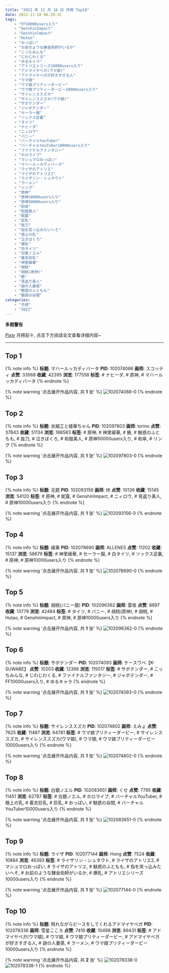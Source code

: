 ```yaml
---
title: "2022 年 11 月 16 日 月榜 Top10"
date: 2022-11-18 06:20:32
tags:
    - "FF10000users入り"
    - "GenshinImpact"
    - "Genshinlmpact"
    - "Hutao"
    - "おっぱい"
    - "お前のような錬金術師がいるか"
    - "こっちみんな"
    - "じわじわくる"
    - "ゆるキャラ"
    - "アトリエシリーズ10000users入り"
    - "アドマイヤベガ(ウマ娘)"
    - "アドマイヤベガが好きすぎる人"
    - "ウマ娘"
    - "ウマ娘プリティーダービー"
    - "ウマ娘プリティーダービー10000users入り"
    - "サイレンススズカ"
    - "サイレンススズカ(ウマ娘)"
    - "サボテンダー"
    - "ジャボテンダー"
    - "セーラー服"
    - "ソックス足裏"
    - "タイツ"
    - "ナヒーダ"
    - "ニィロウ"
    - "バニー"
    - "バーチャルYouTuber"
    - "バーチャルYouTuber10000users入り"
    - "ファイナルファンタジー"
    - "ホロライブ"
    - "マシュマロおっぱい"
    - "マハールッカディバータ"
    - "ライザのアトリエ"
    - "ライザのアトリエ2"
    - "ライザリン・シュタウト"
    - "ラーメン"
    - "リング"
    - "原神"
    - "原神10000users入り"
    - "原神50000users入り"
    - "和傘"
    - "和服美人"
    - "妮露"
    - "巨乳"
    - "抜刀"
    - "指を突っ込みたいへそ"
    - "極上の乳"
    - "泣きぼくろ"
    - "爆乳"
    - "白タイツ"
    - "白銀ノエル"
    - "着衣巨乳"
    - "神里綾華"
    - "胡桃"
    - "胡桃(原神)"
    - "腋"
    - "見返り美人"
    - "謎の人妻感"
    - "魅惑のふともも"
    - "魅惑の谷間"
categories:
    - "月榜"
    - "2022"
---
```


<i class="fa fa-triangle-exclamation"></i>**多图警告**<i class="fa fa-triangle-exclamation"></i>

[Pixiv](https://www.pixiv.net/) 月榜前十, 点击下方阅读全文查看详细内容~

<!-- more -->

---

## Top 1

{% note info %}
**标题**: マハールッカディバータ
**PID**: 102074066 **画师**: スコッティ
**点赞**: 33568 **收藏**: 42395 **浏览**: 177558
**标签**: # ナヒーダ, # 原神, # マハールッカディバータ
{% endnote %}

{% note warning '点击展开作品内容, 共 **1** 张' %}
![102074066-0](https://i.pixiv.re/img-original/img/2022/10/20/00/00/07/102074066_p0.jpg)
{% endnote %}

## Top 2

{% note info %}
**标题**: 氷細工と綾華ちゃん
**PID**: 102097803 **画师**: torino
**点赞**: 37843 **收藏**: 51134 **浏览**: 188583
**标签**: # 原神, # 神里綾華, # 腋, # 魅惑のふともも, # 抜刀, # 泣きぼくろ, # 和服美人, # 原神50000users入り, # 和傘, # リング
{% endnote %}

{% note warning '点击展开作品内容, 共 **1** 张' %}
![102097803-0](https://i.pixiv.re/img-original/img/2022/10/21/00/00/11/102097803_p0.jpg)
{% endnote %}

## Top 3

{% note info %}
**标题**: 无题
**PID**: 102093156 **画师**: 绊
**点赞**: 10136 **收藏**: 15145 **浏览**: 54120
**标签**: # 原神, # 妮露, # GenshinImpact, # ニィロウ, # 見返り美人, # 原神10000users入り
{% endnote %}

{% note warning '点击展开作品内容, 共 **1** 张' %}
![102093156-0](https://i.pixiv.re/img-original/img/2022/10/20/21/24/29/102093156_p0.jpg)
{% endnote %}

## Top 4

{% note info %}
**标题**: 綾華
**PID**: 102078690 **画师**: ALLENES
**点赞**: 11202 **收藏**: 15137 **浏览**: 58679
**标签**: # 神里綾華, # セーラー服, # 白タイツ, # ソックス足裏, # 原神, # 原神10000users入り
{% endnote %}

{% note warning '点击展开作品内容, 共 **1** 张' %}
![102078690-0](https://i.pixiv.re/img-original/img/2022/10/20/04/30/05/102078690_p0.jpg)
{% endnote %}

## Top 5

{% note info %}
**标题**: 胡桃(バニー服)
**PID**: 102096362 **画师**: 雷夜
**点赞**: 8697 **收藏**: 13779 **浏览**: 42484
**标签**: # タイツ, # バニー, # 胡桃(原神), # 胡桃, # Hutao, # Genshinlmpact, # 原神, # 原神10000users入り
{% endnote %}

{% note warning '点击展开作品内容, 共 **1** 张' %}
![102096362-0](https://i.pixiv.re/img-original/img/2022/10/20/23/14/58/102096362_p0.jpg)
{% endnote %}

## Top 6

{% note info %}
**标题**: サボテンダー
**PID**: 102074093 **画师**: ケースワベ【K-SUWABE】
**点赞**: 10203 **收藏**: 12366 **浏览**: 115017
**标签**: # サボテンダー, # こっちみんな, # じわじわくる, # ファイナルファンタジー, # ジャボテンダー, # FF10000users入り, # ゆるキャラ
{% endnote %}

{% note warning '点击展开作品内容, 共 **1** 张' %}
![102074093-0](https://i.pixiv.re/img-original/img/2022/10/20/00/00/10/102074093_p0.jpg)
{% endnote %}

## Top 7

{% note info %}
**标题**: サイレンススズカ
**PID**: 102074802 **画师**: えみょ
**点赞**: 7625 **收藏**: 11487 **浏览**: 64781
**标签**: # ウマ娘プリティーダービー, # サイレンススズカ, # サイレンススズカ(ウマ娘), # ウマ娘, # ウマ娘プリティーダービー10000users入り
{% endnote %}

{% note warning '点击展开作品内容, 共 **1** 张' %}
![102074802-0](https://i.pixiv.re/img-original/img/2022/10/20/00/18/25/102074802_p0.jpg)
{% endnote %}

## Top 8

{% note info %}
**标题**: 白銀ノエル
**PID**: 102083651 **画师**: くせ
**点赞**: 7785 **收藏**: 11451 **浏览**: 62787
**标签**: # 白銀ノエル, # ホロライブ, # バーチャルYouTuber, # 極上の乳, # 着衣巨乳, # 巨乳, # おっぱい, # 魅惑の谷間, # バーチャルYouTuber10000users入り
{% endnote %}

{% note warning '点击展开作品内容, 共 **1** 张' %}
![102083651-0](https://i.pixiv.re/img-original/img/2022/10/20/12/38/08/102083651_p0.jpg)
{% endnote %}

## Top 9

{% note info %}
**标题**: ライザ
**PID**: 102077144 **画师**: Hong
**点赞**: 7524 **收藏**: 10884 **浏览**: 46393
**标签**: # ライザリン・シュタウト, # ライザのアトリエ2, # マシュマロおっぱい, # ライザのアトリエ, # 魅惑のふともも, # 指を突っ込みたいへそ, # お前のような錬金術師がいるか, # 爆乳, # アトリエシリーズ10000users入り
{% endnote %}

{% note warning '点击展开作品内容, 共 **1** 张' %}
![102077144-0](https://i.pixiv.re/img-original/img/2022/10/20/02/09/31/102077144_p0.jpg)
{% endnote %}

## Top 10

{% note info %}
**标题**: 照れながらピースをしてくれるアドマイヤベガ
**PID**: 102078338 **画师**: 雪星こころ
**点赞**: 7419 **收藏**: 10498 **浏览**: 89431
**标签**: # アドマイヤベガ(ウマ娘), # ウマ娘, # ウマ娘プリティーダービー, # アドマイヤベガが好きすぎる人, # 謎の人妻感, # ラーメン, # ウマ娘プリティーダービー10000users入り
{% endnote %}

{% note warning '点击展开作品内容, 共 **2** 张' %}
![102078338-0](https://i.pixiv.re/img-original/img/2022/10/20/05/28/35/102078338_p0.png)
![102078338-1](https://i.pixiv.re/img-original/img/2022/10/20/05/28/35/102078338_p1.png)
{% endnote %}
